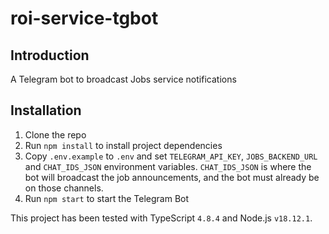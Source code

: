 # roi-service-tgbot

## Introduction

A Telegram bot to broadcast Jobs service notifications

## Installation

1. Clone the repo
2. Run `npm install` to install project dependencies
3. Copy `.env.example` to `.env` and set `TELEGRAM_API_KEY`, `JOBS_BACKEND_URL` and `CHAT_IDS_JSON` environment variables. `CHAT_IDS_JSON` is where the bot will broadcast the job announcements, and the bot must already be on those channels.
4. Run `npm start` to start the Telegram Bot

This project has been tested with TypeScript `4.8.4` and Node.js `v18.12.1`.
